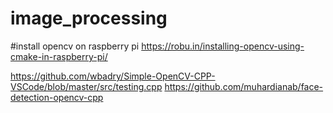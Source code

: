 # image_processing
#install opencv on raspberry pi
https://robu.in/installing-opencv-using-cmake-in-raspberry-pi/

https://github.com/wbadry/Simple-OpenCV-CPP-VSCode/blob/master/src/testing.cpp
https://github.com/muhardianab/face-detection-opencv-cpp

